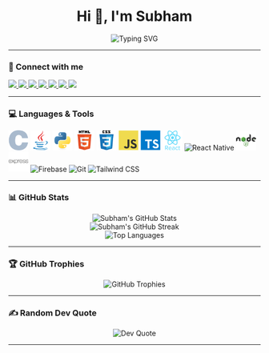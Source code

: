 <h1 align="center">Hi 👋, I'm Subham</h1>
<p align="center">
  <img src="https://readme-typing-svg.demolab.com?font=Fira+Code&size=24&pause=1000&center=true&vCenter=true&width=435&lines=Passionate+Developer;Competitive+Programmer;Open+Source+Contributor" alt="Typing SVG" />
</p>

---

### 🔗 Connect with me
<p align="left">
  <a href="https://www.linkedin.com/in/subham-kumar-shee-221886328/" target="_blank">
    <img src="https://img.shields.io/badge/LinkedIn-0077B5.svg?style=flat&logo=linkedin&logoColor=white" />
  </a>
  <a href="https://www.instagram.com/subhamk_087?igsh=MWdpeWNuMnYzamJsZg==" target="_blank">
    <img src="https://img.shields.io/badge/Instagram-E4405F.svg?style=flat&logo=instagram&logoColor=white" />
  </a>
  <a href="https://www.codechef.com/users/subham_shee_78" target="_blank">
    <img src="https://img.shields.io/badge/CodeChef-5B4638.svg?style=flat&logo=codechef&logoColor=white" />
  </a>
  <a href="https://codeforces.com/profile/subham_kumar_78" target="_blank">
    <img src="https://img.shields.io/badge/Codeforces-1F8ACB.svg?style=flat&logo=codeforces&logoColor=white" />
  </a>
  <a href="https://www.leetcode.com/subhamks" target="_blank">
    <img src="https://img.shields.io/badge/LeetCode-FFA116.svg?style=flat&logo=leetcode&logoColor=white" />
  </a>
  <a href="https://www.hackerrank.com/23241a12c2" target="_blank">
    <img src="https://img.shields.io/badge/HackerRank-2EC866.svg?style=flat&logo=hackerrank&logoColor=white" />
  </a>
  <a href="https://auth.geeksforgeeks.org/user/subhamkuwnze" target="_blank">
    <img src="https://img.shields.io/badge/GeeksforGeeks-0F9D58.svg?style=flat&logo=geeksforgeeks&logoColor=white" />
  </a>
</p>

---

### 💻 Languages & Tools
<p align="left">
  <img src="https://raw.githubusercontent.com/devicons/devicon/master/icons/c/c-original.svg" alt="C" width="40" height="40"/>
  <img src="https://raw.githubusercontent.com/devicons/devicon/master/icons/java/java-original.svg" alt="Java" width="40" height="40"/>
  <img src="https://raw.githubusercontent.com/devicons/devicon/master/icons/python/python-original.svg" alt="Python" width="40" height="40"/>
  <img src="https://raw.githubusercontent.com/devicons/devicon/master/icons/html5/html5-original-wordmark.svg" alt="HTML5" width="40" height="40"/>
  <img src="https://raw.githubusercontent.com/devicons/devicon/master/icons/css3/css3-original-wordmark.svg" alt="CSS3" width="40" height="40"/>
  <img src="https://raw.githubusercontent.com/devicons/devicon/master/icons/javascript/javascript-original.svg" alt="JavaScript" width="40" height="40"/>
  <img src="https://raw.githubusercontent.com/devicons/devicon/master/icons/typescript/typescript-original.svg" alt="TypeScript" width="40" height="40"/>
  <img src="https://raw.githubusercontent.com/devicons/devicon/master/icons/react/react-original-wordmark.svg" alt="React" width="40" height="40"/>
  <img src="https://reactnative.dev/img/header_logo.svg" alt="React Native" width="40" height="40"/>
  <img src="https://raw.githubusercontent.com/devicons/devicon/master/icons/nodejs/nodejs-original-wordmark.svg" alt="Node.js" width="40" height="40"/>
  <img src="https://raw.githubusercontent.com/devicons/devicon/master/icons/express/express-original-wordmark.svg" alt="Express.js" width="40" height="40"/>
  <img src="https://www.vectorlogo.zone/logos/firebase/firebase-icon.svg" alt="Firebase" width="40" height="40"/>
  <img src="https://www.vectorlogo.zone/logos/git-scm/git-scm-icon.svg" alt="Git" width="40" height="40"/>
  <img src="https://www.vectorlogo.zone/logos/tailwindcss/tailwindcss-icon.svg" alt="Tailwind CSS" width="40" height="40"/>
</p>

---

### 📊 GitHub Stats
<p align="center">
  <img src="https://github-readme-stats.vercel.app/api?username=Subham8705&theme=dark&hide_border=false&include_all_commits=false&count_private=false" alt="Subham's GitHub Stats" />
  <br />
  <img src="https://nirzak-streak-stats.vercel.app/?user=Subham8705&theme=dark&hide_border=false" alt="Subham's GitHub Streak" />
  <br />
  <img src="https://github-readme-stats.vercel.app/api/top-langs/?username=Subham8705&theme=dark&hide_border=false&layout=compact" alt="Top Languages" />
</p>

---

### 🏆 GitHub Trophies
<p align="center">
  <img src="https://github-profile-trophy.vercel.app/?username=Subham8705&theme=radical&no-frame=false&no-bg=false&margin-w=4" alt="GitHub Trophies" />
</p>

---

### ✍️ Random Dev Quote
<p align="center">
  <img src="https://quotes-github-readme.vercel.app/api?type=vetical&theme=radical" alt="Dev Quote" />
</p>

---


